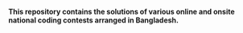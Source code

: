 **This repository contains the solutions of various online and onsite national coding contests arranged in Bangladesh.**